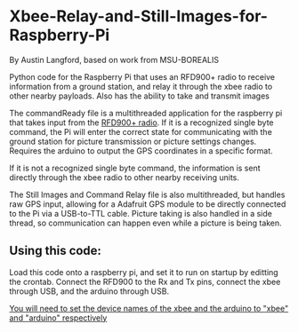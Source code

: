 # Xbee-Relay-and-Still-Images-for-Raspberry-Pi
By Austin Langford, based on work from MSU-BOREALIS


Python code for the Raspberry Pi that uses an RFD900+ radio to receive information from a ground station, and relay it through the xbee radio to other nearby payloads. Also has the ability to take and transmit images

The commandReady file is a multithreaded application for the raspberry pi that takes input from the [RFD900+ radio](http://store.rfdesign.com.au/rfd-900p-modem/). If it is a recognized single byte command, the Pi will enter the correct state for communicating with the ground station for picture transmission or picture settings changes. Requires the arduino to output the GPS coordinates in a specific format.

If it is not a recognized single byte command, the information is sent directly through the xbee radio to other nearby receiving units.

The Still Images and Command Relay file is also multithreaded, but handles raw GPS input, allowing for a Adafruit GPS module to be directly connected to the Pi via a USB-to-TTL cable. Picture taking is also handled in a side thread, so communication can happen even while a picture is being taken.

## Using this code:
Load this code onto a raspberry pi, and set it to run on startup by editting the crontab. Connect the RFD900 to the Rx and Tx pins, connect the xbee through USB, and the arduino through USB.

[You will need to set the device names of the xbee and the arduino to "xbee" and "arduino" respectively](http://unix.stackexchange.com/questions/66901/how-to-bind-usb-device-under-a-static-name)
